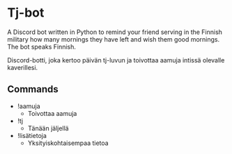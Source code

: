 # Tj-bot

A Discord bot written in Python to remind your friend serving in the Finnish military how many mornings they have left and wish them good mornings. The bot speaks Finnish.

Discord-botti, joka kertoo päivän tj-luvun ja toivottaa aamuja intissä olevalle kaverillesi.

## Commands
- !aamuja
    - Toivottaa aamuja
- !tj
    - Tänään jäljellä
- !lisätietoja
    - Yksityiskohtaisempaa tietoa